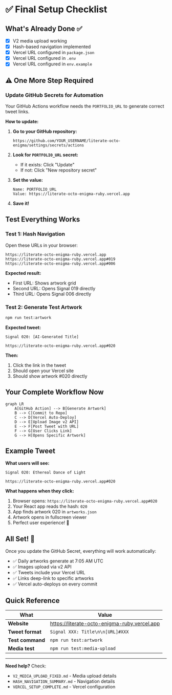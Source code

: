 # ✅ Final Setup Checklist

## What's Already Done ✅

- [x] V2 media upload working
- [x] Hash-based navigation implemented
- [x] Vercel URL configured in `package.json`
- [x] Vercel URL configured in `.env`
- [x] Vercel URL configured in `env.example`

## ⚠️ One More Step Required

### Update GitHub Secrets for Automation

Your GitHub Actions workflow needs the `PORTFOLIO_URL` to generate correct tweet links.

**How to update:**

1. **Go to your GitHub repository:**
   ```
   https://github.com/YOUR_USERNAME/literate-octo-enigma/settings/secrets/actions
   ```

2. **Look for `PORTFOLIO_URL` secret:**
   - If it exists: Click "Update"
   - If not: Click "New repository secret"

3. **Set the value:**
   ```
   Name: PORTFOLIO_URL
   Value: https://literate-octo-enigma-ruby.vercel.app
   ```

4. **Save it!**

## Test Everything Works

### Test 1: Hash Navigation

Open these URLs in your browser:

```
https://literate-octo-enigma-ruby.vercel.app
https://literate-octo-enigma-ruby.vercel.app#019
https://literate-octo-enigma-ruby.vercel.app#006
```

**Expected result:**
- First URL: Shows artwork grid
- Second URL: Opens Signal 019 directly
- Third URL: Opens Signal 006 directly

### Test 2: Generate Test Artwork

```bash
npm run test:artwork
```

**Expected tweet:**
```
Signal 020: [AI-Generated Title]

https://literate-octo-enigma-ruby.vercel.app#020
```

**Then:**
1. Click the link in the tweet
2. Should open your Vercel site
3. Should show artwork #020 directly

## Your Complete Workflow Now

```mermaid
graph LR
    A[GitHub Action] --> B[Generate Artwork]
    B --> C[Commit to Repo]
    C --> D[Vercel Auto-Deploy]
    D --> E[Upload Image v2 API]
    E --> F[Post Tweet with URL]
    F --> G[User Clicks Link]
    G --> H[Opens Specific Artwork]
```

## Example Tweet

**What users will see:**
```
Signal 020: Ethereal Dance of Light

https://literate-octo-enigma-ruby.vercel.app#020
```

**What happens when they click:**
1. Browser opens: `https://literate-octo-enigma-ruby.vercel.app#020`
2. Your React app reads the hash: `020`
3. App finds artwork 020 in `artworks.json`
4. Artwork opens in fullscreen viewer
5. Perfect user experience! 🎨

## All Set! 🚀

Once you update the GitHub Secret, everything will work automatically:

- ✅ Daily artworks generate at 7:05 AM UTC
- ✅ Images upload via v2 API
- ✅ Tweets include your Vercel URL
- ✅ Links deep-link to specific artworks
- ✅ Vercel auto-deploys on every commit

## Quick Reference

| What | Value |
|------|-------|
| **Website** | https://literate-octo-enigma-ruby.vercel.app |
| **Tweet format** | `Signal XXX: Title\n\n[URL]#XXX` |
| **Test command** | `npm run test:artwork` |
| **Media test** | `npm run test:media-upload` |

---

**Need help?** Check:
- `V2_MEDIA_UPLOAD_FIXED.md` - Media upload details
- `HASH_NAVIGATION_SUMMARY.md` - Navigation details
- `VERCEL_SETUP_COMPLETE.md` - Vercel configuration


